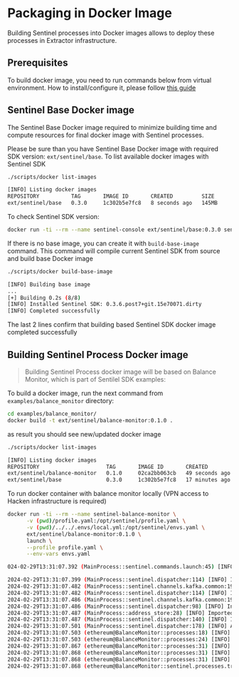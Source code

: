 # Packaging in Docker Image

Building Sentinel processes into Docker images allows to deploy these processes in Extractor infrastructure.

## Prerequisites

To build docker image, you need to run commands below from virtual environment. How to install/configure it, please follow [this guide](Virtualenv.md)

## Sentinel Base Docker image

The Sentinel Base Docker image required to minimize building time and compute resources for final docker image with Sentinel processes.

Please be sure than you have Sentinel Base Docker image with required SDK version: `ext/sentinel/base`. To list available docker images with Sentinel SDK
```sh
./scripts/docker list-images

[INFO] Listing docker images
REPOSITORY          TAG       IMAGE ID       CREATED         SIZE
ext/sentinel/base   0.3.0     1c302b5e7fc8   8 seconds ago   145MB
```
To check Sentinel SDK version:
```sh
docker run -ti --rm --name sentinel-console ext/sentinel/base:0.3.0 sentinel version
```

If there is no base image, you can create it with `build-base-image` command. This command will compile current Sentinel SDK from source and build base Docker image
```sh
./scripts/docker build-base-image

[INFO] Building base image
...
[+] Building 0.2s (8/8) 
[INFO] Installed Sentinel SDK: 0.3.6.post7+git.15e70071.dirty
[INFO] Completed successfully
```
The last 2 lines confirm that building based Sentinel SDK docker image completed successfully 

## Building Sentinel Process Docker image

> Building Sentinel Process docker image will be based on Balance Monitor, which is part of Sentilel SDK examples:

To build a docker image, run the next command from `examples/balance_monitor` directory:
```sh
cd examples/balance_monitor/
docker build -t ext/sentinel/balance-monitor:0.1.0 .
```

as result you should see new/updated docker image 
```sh
./scripts/docker list-images

[INFO] Listing docker images
REPOSITORY                     TAG       IMAGE ID       CREATED          SIZE
ext/sentinel/balance-monitor   0.1.0     02ca2bb063cb   49 seconds ago   145MB
ext/sentinel/base              0.3.0     1c302b5e7fc8   17 minutes ago   145MB
``` 

To run docker container with balance monitor locally (VPN access to Hacken infrastructure is required)
```sh
docker run -ti --rm --name sentinel-balance-monitor \
      -v (pwd)/profile.yaml:/opt/sentinel/profile.yaml \
      -v (pwd)/../../.envs/local.yml:/opt/sentinel/envs.yaml \
      ext/sentinel/balance-monitor:0.1.0 \
      launch \
      --profile profile.yaml \
      --env-vars envs.yaml

024-02-29T13:31:07.392 (MainProcess::sentinel.commands.launch:45) [INFO] Sentinel SDK version: 0.3.6.post7+git.15e70071.dirty

2024-02-29T13:31:07.399 (MainProcess::sentinel.dispatcher:114) [INFO] Initializing channel: transactions, type: sentinel.channels.kafka.transactions.InboundTransactionsChannel
2024-02-29T13:31:07.482 (MainProcess::sentinel.channels.kafka.common:19) [INFO] transactions -> Connecting to Kafka: {'bootstrap_servers': 'b-1.haasdevkafka...amazonaws.com,b-2.haasdevkafka...amazonaws.com', 'group_id': 'sentinel-public.transactions', 'auto_offset_reset': 'latest', 'topics': ['ethereum.mainnet.tx']}
2024-02-29T13:31:07.482 (MainProcess::sentinel.dispatcher:114) [INFO] Initializing channel: events, type: sentinel.channels.kafka.events.OutboundEventsChannel
2024-02-29T13:31:07.486 (MainProcess::sentinel.channels.kafka.common:19) [INFO] events -> Connecting to Kafka: {'bootstrap_servers': 'b-1.haasdevkafka...amazonaws.com,b-2.haasdevkafka...amazonaws.com', 'topics': ['extractor.attack-detector.event']}
2024-02-29T13:31:07.486 (MainProcess::sentinel.dispatcher:98) [INFO] Initializing database: address, type: address_store.AddressStore
2024-02-29T13:31:07.487 (MainProcess::address_store:28) [INFO] Imported 3 addresses
2024-02-29T13:31:07.487 (MainProcess::sentinel.dispatcher:140) [INFO] Initializing process: BalanceMonitor, type: processes.BalanceMonitor
2024-02-29T13:31:07.501 (MainProcess::sentinel.dispatcher:178) [INFO] Active processes: ['ethereum@BalanceMonitor']
2024-02-29T13:31:07.503 (ethereum@BalanceMonitor::processes:18) [INFO] User defined init process started
2024-02-29T13:31:07.503 (ethereum@BalanceMonitor::processes:24) [INFO] Using balance threshold: 10.0 (1e-17)
2024-02-29T13:31:07.867 (ethereum@BalanceMonitor::processes:31) [INFO] Initial balance value: 0xc02aaa39b223fe8d0a0e5c4f27ead9083c756cc2: 3016332078383479918105029 (3016332.0783834797)
2024-02-29T13:31:07.868 (ethereum@BalanceMonitor::processes:31) [INFO] Initial balance value: 0x61d0c37f406d1b19fbf9b5267887d67400849a7f: 159887027092833305 (0.1598870270928333)
2024-02-29T13:31:07.868 (ethereum@BalanceMonitor::processes:31) [INFO] Initial balance value: 0x6666827e8f2220ddf718193544889f3b482ed072: 19536269218186066807 (19.536269218186067)
2024-02-29T13:31:07.868 (ethereum@BalanceMonitor::sentinel.processes.transaction:87) [INFO] Starting channel, name: transactions
```
